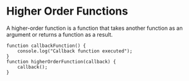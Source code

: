 # Higher Order Functions

A higher-order function is a function that takes another function as an argument or returns a function as a result.

```JS
function callbackFunction() {
    console.log("Callback function executed");
}
function higherOrderFunction(callback) {
    callback();
}
```
